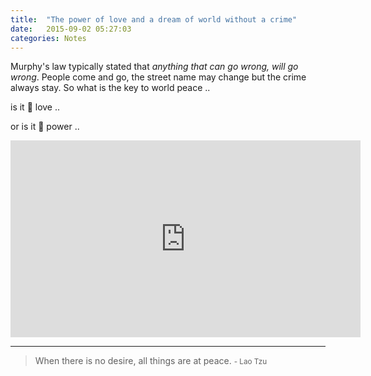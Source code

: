 ```yaml
---
title:  "The power of love and a dream of world without a crime"
date:   2015-09-02 05:27:03
categories: Notes
---
```


Murphy's law typically stated that _anything that can go wrong, will go wrong_. People come and go, the street name may 
change but the crime always stay. So what is the key to world peace .. 

is it :sparkling_heart: love ..

or is it :muscle: power ..

<iframe width="560" height="315" src="https://www.youtube.com/embed/FEo2ipzypTQ" frameborder="0" allowfullscreen></iframe>


---
> When there is no desire, all things are at peace. 
> <small>- Lao Tzu</small>
